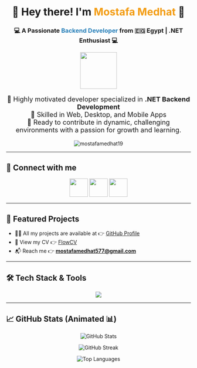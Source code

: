 <h1 align="center">👋 Hey there! I'm <span style="color:#f39c12; animation: bounce 2s infinite;">Mostafa Medhat</span> 🚀</h1>

<h3 align="center">💻 A Passionate <span style="color:#2980b9;">Backend Developer</span> from 🇪🇬 Egypt | .NET Enthusiast 💻</h3>

<p align="center">
  <img src="https://media.giphy.com/media/hvRJCLFzcasrR4ia7z/giphy.gif" width="100" />
</p>

<p align="center" style="font-size:18px;">
 🎯 Highly motivated developer specialized in <b>.NET Backend Development</b> <br> 
 🚀 Skilled in Web, Desktop, and Mobile Apps <br> 
 💪 Ready to contribute in dynamic, challenging environments with a passion for growth and learning.
</p>

<p align="center">
  <img src="https://komarev.com/ghpvc/?username=mostafamedhat19&label=Profile%20views&color=0e75b6&style=flat" alt="mostafamedhat19" />
</p>

---

## 🚀 Connect with me
<p align="center">
  <a href="https://linkedin.com/in/mostafamedhat" target="_blank"><img src="https://skillicons.dev/icons?i=linkedin" height="50"/></a>
  <a href="https://fb.com/mostafa medhat" target="_blank"><img src="https://skillicons.dev/icons?i=facebook" height="50"/></a>
  <a href="https://instagram.com/mostafa medhat" target="_blank"><img src="https://skillicons.dev/icons?i=instagram" height="50"/></a>
</p>

---

## 📂 Featured Projects
- 👨‍💻 All my projects are available at 👉 [GitHub Profile](https://github.com/MostafaMedhat19)
- 📜 View my CV 👉 [FlowCV](https://flowcv.com/resume/fsg5hgs1swr5)
- 📬 Reach me 👉 **mostafamedhat577@gmail.com**

---

## 🛠️ Tech Stack & Tools
<p align="center">
  <img src="https://skillicons.dev/icons?i=dotnet,csharp,cpp,python,dart,flutter,html,css,js,mysql,git,arduino,figma" />
</p>

---

## 📈 GitHub Stats (Animated 📊)
<p align="center">
  <img src="https://github-readme-stats.vercel.app/api?username=mostafamedhat19&show_icons=true&theme=radical" alt="GitHub Stats" />
</p>

<p align="center">
  <img src="https://github-readme-streak-stats.herokuapp.com?user=mostafamedhat19&theme=radical" alt="GitHub Streak" />
</p>

<p align="center">
  <img src="https://github-readme-stats.vercel.app/api/top-langs/?username=mostafamedhat19&layout=compact&theme=radical" alt="Top Languages" />
</p>
<style>
@keyframes bounce {
  0%, 100% { transform: translateY(0); }
  50% { transform: translateY(-10px); }
}
</style>
